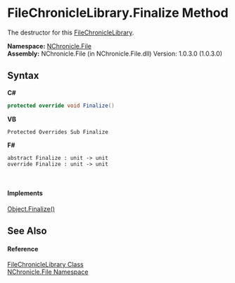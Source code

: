 # FileChronicleLibrary.Finalize Method 
 

The destructor for this <a href="T_NChronicle_File_FileChronicleLibrary.md">FileChronicleLibrary</a>.

**Namespace:**&nbsp;<a href="N_NChronicle_File.md">NChronicle.File</a><br />**Assembly:**&nbsp;NChronicle.File (in NChronicle.File.dll) Version: 1.0.3.0 (1.0.3.0)

## Syntax

**C#**<br />
``` C#
protected override void Finalize()
```

**VB**<br />
``` VB
Protected Overrides Sub Finalize
```

**F#**<br />
``` F#
abstract Finalize : unit -> unit 
override Finalize : unit -> unit 
```

<br />

#### Implements
<a href="http://msdn2.microsoft.com/en-us/library/4k87zsw7" target="_blank">Object.Finalize()</a><br />

## See Also


#### Reference
<a href="T_NChronicle_File_FileChronicleLibrary.md">FileChronicleLibrary Class</a><br /><a href="N_NChronicle_File.md">NChronicle.File Namespace</a><br />

